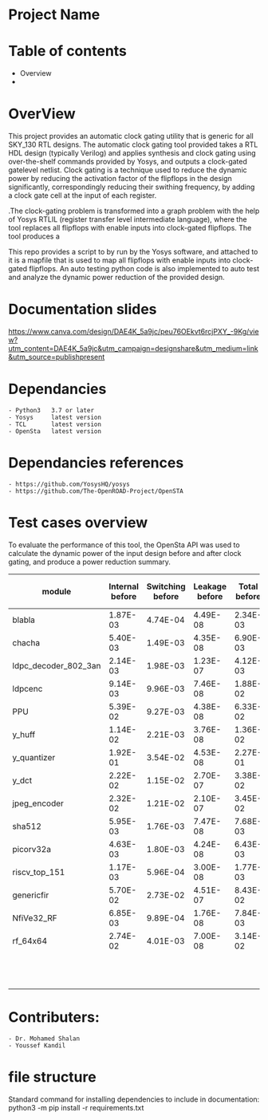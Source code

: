 # Project Name

# Table of contents
* Overview
* 

# OverView
This project provides an automatic clock gating utility that is generic for all SKY_130 RTL designs. The automatic clock gating tool provided takes a RTL HDL design (typically Verilog) and applies synthesis and clock gating using over-the-shelf commands provided by Yosys, and outputs a clock-gated gatelevel netlist. Clock gating is a technique used to reduce the dynamic power by reducing the activation factor of the flipflops in the design significantly, correspondingly reducing their swithing frequency, by adding a clock gate cell at the input of each register.


.The clock-gating problem is transformed into a graph problem with the help of Yosys RTLIL (register transfer level intermediate language), where the tool replaces all flipflops with enable inputs into clock-gated flipflops. The tool produces a  

This repo provides a script to by run by the Yosys software, and attached to it is a mapfile that is used to map all flipflops with enable inputs into clock-gated flipflops. An auto testing python code is also implemented to auto test and analyze the dynamic power reduction of the provided design.

# Documentation slides
https://www.canva.com/design/DAE4K_5a9jc/peu76OEkvt6rcjPXY_-9Kg/view?utm_content=DAE4K_5a9jc&utm_campaign=designshare&utm_medium=link&utm_source=publishpresent
    
# Dependancies
    - Python3   3.7 or later
    - Yosys     latest version
    - TCL       latest version
    - OpenSta   latest version

# Dependancies references
    - https://github.com/YosysHQ/yosys
    - https://github.com/The-OpenROAD-Project/OpenSTA



# Test cases overview 

To evaluate the performance of this tool, the OpenSta API was used to calculate the dynamic power of the input design before and after clock gating, and produce a power reduction summary. 

| module               | Internal before | Switching before | Leakage before | Total before | Internal after | Switching after | Leakage after | Total after | total power difference | percentage reduction |
|----------------------|-----------------|------------------|----------------|--------------|----------------|-----------------|---------------|-------------|------------------------|----------------------|
| blabla               | 1.87E-03        | 4.74E-04         | 4.49E-08       | 2.34E-03     | 1.38E-03       | 3.20E-04        | 4.59E-08      | 1.71E-03    | 6.35E-04               | 27.11%               |
| chacha               | 5.40E-03        | 1.49E-03         | 4.35E-08       | 6.90E-03     | 3.82E-03       | 8.29E-04        | 4.21E-08      | 4.66E-03    | 2.24E-03               | 32.43%               |
| ldpc_decoder_802_3an | 2.14E-03        | 1.98E-03         | 1.23E-07       | 4.12E-03     | 3.57E-03       | 7.20E-04        | 1.33E-07      | 4.30E-03    | -1.71E-04              | -4.13%               |
| ldpcenc              | 9.14E-03        | 9.96E-03         | 7.46E-08       | 1.88E-02     | 7.45E-03       | 2.14E-03        | 6.91E-08      | 9.60E-03    | 9.25E-03               | 49.05%               |
| PPU                  | 5.39E-02        | 9.27E-03         | 4.38E-08       | 6.33E-02     | 4.22E-02       | 5.96E-03        | 3.58E-08      | 4.84E-02    | 1.49E-02               | 23.57%               |
| y_huff               | 1.14E-02        | 2.21E-03         | 3.76E-08       | 1.36E-02     | 9.33E-03       | 1.24E-03        | 3.64E-08      | 1.06E-02    | 3.05E-03               | 22.38%               |
| y_quantizer          | 1.92E-01        | 3.54E-02         | 4.53E-08       | 2.27E-01     | 1.35E-01       | 1.79E-02        | 3.12E-08      | 1.53E-01    | 7.46E-02               | 32.82%               |
| y_dct                | 2.22E-02        | 1.15E-02         | 2.70E-07       | 3.38E-02     | 1.63E-02       | 6.15E-03        | 2.68E-07      | 2.25E-02    | 1.13E-02               | 33.33%               |
| jpeg_encoder         | 2.32E-02        | 1.21E-02         | 2.10E-07       | 3.45E-02     | 1.85E-02       | 5.26E-03        | 2.02E-07      | 2.37E-02    | 1.08E-02               | 31.26%               |
| sha512               | 5.95E-03        | 1.76E-03         | 7.47E-08       | 7.68E-03     | 4.44E-03       | 8.83E-04        | 6.48E-08      | 5.32E-03    | 2.36E-03               | 30.74%               |
| picorv32a            | 4.63E-03        | 1.80E-03         | 4.24E-08       | 6.43E-03     | 3.44E-03       | 7.56E-04        | 3.94E-08      | 4.21E-03    | 2.22E-03               | 34.49%               |
| riscv_top_151        | 1.17E-03        | 5.96E-04         | 3.00E-08       | 1.77E-03     | 9.00E-04       | 2.02E-04        | 2.86E-08      | 1.10E-03    | 6.75E-04               | 38.03%               |
| genericfir           | 5.70E-02        | 2.73E-02         | 4.51E-07       | 8.43E-02     | 4.32E-02       | 1.29E-02        | 4.44E-07      | 5.61E-02    | 2.81E-02               | 33.39%               |
| NfiVe32_RF           | 6.85E-03        | 9.89E-04         | 1.76E-08       | 7.84E-03     | 4.71E-03       | 6.78E-04        | 1.40E-08      | 5.39E-03    | 2.45E-03               | 31.26%               |
| rf_64x64             | 2.74E-02        | 4.01E-03         | 7.00E-08       | 3.14E-02     | 1.85E-02       | 2.76E-03        | 5.31E-08      | 2.12E-02    | 1.02E-02               | 32.39%               |
|                      |                 |                  |                |              |                |                 |               |             |                        | avg percentage       |
|                      |                 |                  |                |              |                |                 |               |             |                        | 29.88%               |


# Contributers:
    - Dr. Mohamed Shalan
    - Youssef Kandil




# file structure


Standard command for installing dependencies to include in documentation: python3 -m pip install -r requirements.txt